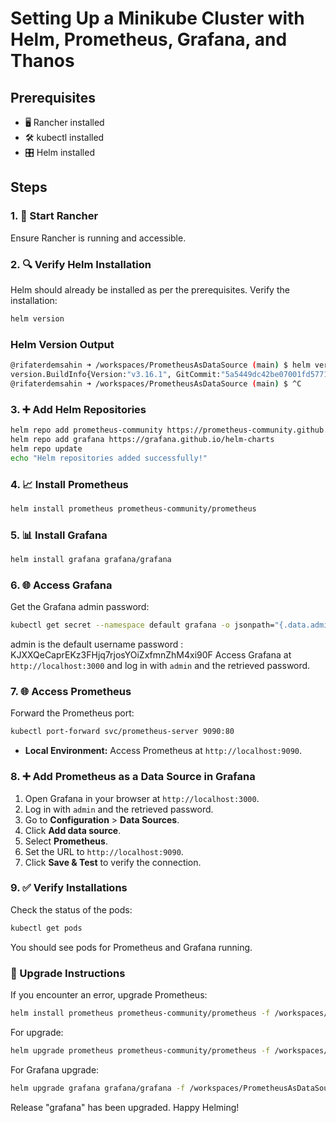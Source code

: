 # Setting Up a Minikube Cluster with Helm, Prometheus, Grafana, and Thanos
## Prerequisites
- 🖥️ Rancher installed
- 🛠️ kubectl installed
- 🎛️ Helm installed
## Steps
### 1. 🚀 Start Rancher
Ensure Rancher is running and accessible.
### 2. 🔍 Verify Helm Installation
Helm should already be installed as per the prerequisites. Verify the installation:
```bash
helm version
```
### Helm Version Output
```bash
@rifaterdemsahin ➜ /workspaces/PrometheusAsDataSource (main) $ helm version
version.BuildInfo{Version:"v3.16.1", GitCommit:"5a5449dc42be07001fd5771d56429132984ab3ab", GitTreeState:"clean", GoVersion:"go1.22.7"}
@rifaterdemsahin ➜ /workspaces/PrometheusAsDataSource (main) $ ^C
```
### 3. ➕ Add Helm Repositories
```bash
helm repo add prometheus-community https://prometheus-community.github.io/helm-charts
helm repo add grafana https://grafana.github.io/helm-charts
helm repo update
echo "Helm repositories added successfully!"
```
### 4. 📈 Install Prometheus
```bash
helm install prometheus prometheus-community/prometheus
```
### 5. 📊 Install Grafana
```bash
helm install grafana grafana/grafana
```
### 6. 🌐 Access Grafana
Get the Grafana admin password:
```bash
kubectl get secret --namespace default grafana -o jsonpath="{.data.admin-password}" | base64 --decode ; echo
```
admin is the default username
password : KJXXQeCaprEKz3FHjq7rjosYOiZxfmnZhM4xi90F
Access Grafana at `http://localhost:3000` and log in with `admin` and the retrieved password.
### 7. 🌐 Access Prometheus
Forward the Prometheus port:
```bash
kubectl port-forward svc/prometheus-server 9090:80
```
- **Local Environment:** Access Prometheus at `http://localhost:9090`.
### 8. ➕ Add Prometheus as a Data Source in Grafana
1. Open Grafana in your browser at `http://localhost:3000`.
2. Log in with `admin` and the retrieved password.
3. Go to **Configuration** > **Data Sources**.
4. Click **Add data source**.
5. Select **Prometheus**.
6. Set the URL to `http://localhost:9090`.
7. Click **Save & Test** to verify the connection.
### 9. ✅ Verify Installations
Check the status of the pods:
```bash
kubectl get pods
```
You should see pods for Prometheus and Grafana running.
### 🔄 Upgrade Instructions
If you encounter an error, upgrade Prometheus:
```bash
helm install prometheus prometheus-community/prometheus -f /workspaces/PrometheusAsDataSource/SymbolicCode/prometheus.yml
```
For upgrade:
```bash
helm upgrade prometheus prometheus-community/prometheus -f /workspaces/PrometheusAsDataSource/SymbolicCode/prometheus.yaml
```
For Grafana upgrade:
```bash
helm upgrade grafana grafana/grafana -f /workspaces/PrometheusAsDataSource/SymbolicCode/grafana.yaml
```
Release "grafana" has been upgraded. Happy Helming!